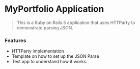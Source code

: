 # MyPortfolio Application

> This is a Ruby on Rails 5 application that uses HTTParty to demonstrate parsing JSON.
### Features

- HTTParty Implementation
- Template on how to set up the JSON Parse
- Test app to understand how it works.


